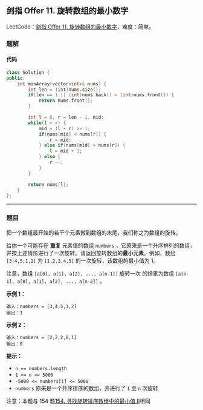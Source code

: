## 剑指 Offer 11. 旋转数组的最小数字

LeetCode：[剑指 Offer 11. 旋转数组的最小数字](https://leetcode.cn/problems/xuan-zhuan-shu-zu-de-zui-xiao-shu-zi-lcof/)，难度：简单。

### 题解

#### 代码

```c++
class Solution {
public:
    int minArray(vector<int>& nums) {
        int len = (int)nums.size();
        if(len == 1 || (int)nums.back() > (int)nums.front()) {
            return nums.front();
        }

        int l = 0, r = len - 1, mid;
        while(l < r) {
            mid = (l + r) >> 1;
            if(nums[mid] < nums[r]) {
                r = mid;
            } else if(nums[mid] > nums[r]) {
                l = mid + 1;
            } else {
                r --;
            }
        }

        return nums[l];
    }
};
```



---



### 题目

把一个数组最开始的若干个元素搬到数组的末尾，我们称之为数组的旋转。

给你一个可能存在 **重复** 元素值的数组 `numbers` ，它原来是一个升序排列的数组，并按上述情形进行了一次旋转。请返回旋转数组的**最小元素**。例如，数组 `[3,4,5,1,2]` 为 `[1,2,3,4,5]` 的一次旋转，该数组的最小值为 1。 

注意，数组 `[a[0], a[1], a[2], ..., a[n-1]]` 旋转一次 的结果为数组 `[a[n-1], a[0], a[1], a[2], ..., a[n-2]]` 。

 

**示例 1：**

```
输入：numbers = [3,4,5,1,2]
输出：1
```

**示例 2：**

```
输入：numbers = [2,2,2,0,1]
输出：0
```

 

**提示：**

- `n == numbers.length`
- `1 <= n <= 5000`
- `-5000 <= numbers[i] <= 5000`
- `numbers` 原来是一个升序排序的数组，并进行了 `1` 至 `n` 次旋转

注意：本题与 154 题[154. 寻找旋转排序数组中的最小值 II](https://leetcode.cn/problems/find-minimum-in-rotated-sorted-array-ii/)相同


